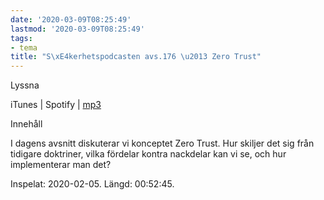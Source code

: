 ```yaml
---
date: '2020-03-09T08:25:49'
lastmod: '2020-03-09T08:25:49'
tags:
- tema
title: "S\xE4kerhetspodcasten avs.176 \u2013 Zero Trust"
---
```

Lyssna

iTunes \| Spotify \| [mp3](http://traffic.libsyn.com/sakerhetspodcasten/2020-02-05_Zero_Trust.mp3)

Innehåll

I dagens avsnitt diskuterar vi konceptet Zero Trust. Hur skiljer det sig från tidigare
doktriner, vilka fördelar kontra nackdelar kan vi se, och hur implementerar man det?

Inspelat: 2020-02-05. Längd: 00:52:45.

